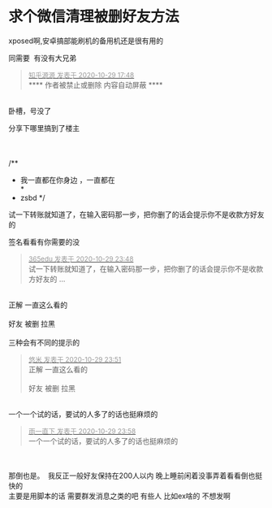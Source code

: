 # 求个微信清理被删好友方法


xposed啊,安卓搞部能刷机的备用机还是很有用的

同需要&nbsp;&nbsp;有没有大兄弟

<div class="quote"><blockquote><font size="2"><a href="https://www.hostloc.com/forum.php?mod=redirect&amp;goto=findpost&amp;pid=9370412&amp;ptid=759911" target="_blank"><font color="#999999">知乎源源 发表于 2020-10-29 17:48</font></a></font><br />
**** 作者被禁止或删除 内容自动屏蔽 ****</blockquote></div><br />
卧槽，号没了

分享下哪里搞到了楼主<br />
<br />
<br />
<br />
/**<br />
 * 我一直都在你身边 ，一直都在<br />
 *<br />
 * zsbd */

试一下转账就知道了，在输入密码那一步，把你删了的话会提示你不是收款方好友的

签名看看有你需要的没

<div class="quote"><blockquote><font size="2"><a href="https://www.hostloc.com/forum.php?mod=redirect&amp;goto=findpost&amp;pid=9372787&amp;ptid=759911" target="_blank"><font color="#999999">365edu 发表于 2020-10-29 23:48</font></a></font><br />
试一下转账就知道了，在输入密码那一步，把你删了的话会提示你不是收款方好友的 ...</blockquote></div><br />
正解 一直这么看的<br />
<br />
好友 被删 拉黑<br />
<br />
三种会有不同的提示的

<div class="quote"><blockquote><font size="2"><a href="https://www.hostloc.com/forum.php?mod=redirect&amp;goto=findpost&amp;pid=9372801&amp;ptid=759911" target="_blank"><font color="#999999">悠米 发表于 2020-10-29 23:51</font></a></font><br />
正解 一直这么看的<br />
<br />
好友 被删 拉黑</blockquote></div><br />
一个一个试的话，要试的人多了的话也挺麻烦的

<div class="quote"><blockquote><font size="2"><a href="https://www.hostloc.com/forum.php?mod=redirect&amp;goto=findpost&amp;pid=9372841&amp;ptid=759911" target="_blank"><font color="#999999">雨一直下 发表于 2020-10-29 23:58</font></a></font><br />
一个一个试的话，要试的人多了的话也挺麻烦的</blockquote></div><br />
<br />
那倒也是。&nbsp;&nbsp;我反正一般好友保持在200人以内 晚上睡前闲着没事弄着看看倒也挺快的<br />
主要是用脚本的话 需要群发消息之类的吧 有些人 比如ex啥的 不想发啊
